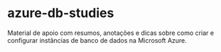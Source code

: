 # azure-db-studies
Material de apoio com resumos, anotações e dicas sobre como criar e configurar instâncias de banco de dados na Microsoft Azure.
